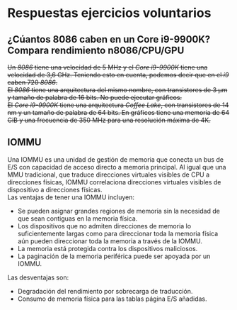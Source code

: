 # Respuestas ejercicios voluntarios
## ¿Cúantos 8086 caben en un Core i9-9900K? Compara rendimiento n8086/CPU/GPU  
~~Un _8086_ tiene una velocidad de 5 MHz y el _Core i9-9900K_ tiene una velocidad de 3,6 GHz. Teniendo esto en cuenta, podemos decir que en el _i9_ caben 720 _8086_.~~  
~~El _8086_ tiene una arquitectura del mismo nombre, con transistores de 3 µm y tamaño de palabra de 16 bits. No puede ejecutar gráficos.~~  
~~El _Core i9-9900K_ tiene una arquitectura _Coffee Lake_, con transistores de 14 nm y un tamaño de palabra de 64 bits. En gráficos tiene una memoria de 64 GiB y una frecuencia de 350 MHz para una resolución máxima de 4K.~~  
## IOMMU
Una IOMMU es una unidad de gestión de memoria que conecta un bus de E/S con capacidad de acceso directo a memoria principal. Al igual que una MMU tradicional, que traduce direcciones virtuales visibles de CPU a direcciones físicas, IOMMU correlaciona direcciones virtuales visibles de dispositivo a direcciones físicas.  
Las ventajas de tener una IOMMU incluyen:
- Se pueden asignar grandes regiones de memoria sin la necesidad de que sean contiguas en la memoria física.
- Los dispositivos que no admiten direcciones de memoria lo suficientemente largas como para direccionar toda la memoria física aún pueden direccionar toda la memoria a través de la IOMMU.
- La memoria está protegida contra los dispositivos maliciosos.
- La paginación de la memoria periférica puede ser apoyada por un IOMMU.

Las desventajas son:
- Degradación del rendimiento por sobrecarga de traducción.
- Consumo de memoria física para las tablas página E/S añadidas.
